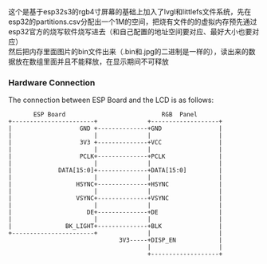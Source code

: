 

这个是基于esp32s3的rgb4寸屏幕的基础上加入了lvgl和littlefs文件系统，先在esp32的partitions.csv分配出一个1M的空间，把烧有文件的的虚拟内存预先通过esp32官方的烧写软件烧写进去（和自己配置的地址空间要对应、最好大小也要对应）  
然后把内存里面图片的bin文件出来（.bin和.jpg的二进制是一样的），读出来的数据放在数组里面并且不能释放，在显示期间不可释放



### Hardware Connection

The connection between ESP Board and the LCD is as follows:

```
       ESP Board                           RGB  Panel
+-----------------------+              +-------------------+
|                   GND +--------------+GND                |
|                       |              |                   |
|                   3V3 +--------------+VCC                |
|                       |              |                   |
|                   PCLK+--------------+PCLK               |
|                       |              |                   |
|             DATA[15:0]+--------------+DATA[15:0]         |
|                       |              |                   |
|                  HSYNC+--------------+HSYNC              |
|                       |              |                   |
|                  VSYNC+--------------+VSYNC              |
|                       |              |                   |
|                     DE+--------------+DE                 |
|                       |              |                   |
|               BK_LIGHT+--------------+BLK                |
+-----------------------+              |                   |
                               3V3-----+DISP_EN            |
                                       |                   |
                                       +-------------------+
```
